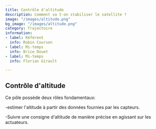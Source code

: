 ```yaml
---
title: Contrôle d'altitude
description: Comment va t-on stabiliser le satellite ?
image: "/images/altitude.png"
bg_image: "/images/altitude.png"
category: Trajectoire
information:
- label: Référent
  info: Robin Courson
- label: Mi-temps
  info: Brice Douet
- label: Mi-temps
  info: Florian Girault

---
```

## Contrôle d'altitude

Ce pôle possède deux rôles fondamentaux:

   -estimer l'altitude à partir des données fournies par les capteurs. 

   -Suivre une consigne d'altitude de manière précise en agissant sur les actuateurs.